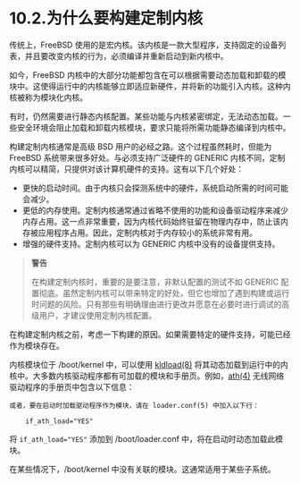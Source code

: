 # 10.2.为什么要构建定制内核

传统上，FreeBSD 使用的是宏内核。该内核是一款大型程序，支持固定的设备列表，并且要改变内核的行为，必须编译并重新启动到新内核中。

如今，FreeBSD 内核中的大部分功能都包含在可以根据需要动态加载和卸载的模块中。这使得运行中的内核能够立即适应新硬件，并将新的功能引入内核。这种内核被称为模块化内核。

有时，仍然需要进行静态内核配置。某些功能与内核紧密绑定，无法动态加载。一些安全环境会阻止加载和卸载内核模块，要求只能将所需功能静态编译到内核中。

构建定制内核通常是高级 BSD 用户的必经之路。这个过程虽然耗时，但能为 FreeBSD 系统带来很多好处。与必须支持广泛硬件的 GENERIC 内核不同，定制内核可以精简，只提供对该计算机硬件的支持。这有以下几个好处：

* 更快的启动时间。由于内核只会探测系统中的硬件，系统启动所需的时间可能会减少。
* 更低的内存使用。定制内核通常通过省略不使用的功能和设备驱动程序来减少内存占用。这一点非常重要，因为内核代码始终驻留在物理内存中，防止该内存被应用程序占用。因此，定制内核对于内存较小的系统非常有用。
* 增强的硬件支持。定制内核可以为 GENERIC 内核中没有的设备提供支持。

>**警告**
>
> 在构建定制内核时，重要的是要注意，非默认配置的测试不如 GENERIC 配置彻底。虽然定制内核可以带来特定的好处，但它也增加了遇到构建或运行时问题的风险。只有那些有明确理由进行更改并愿意在必要时进行调试的高级用户，才建议使用定制内核配置。 

在构建定制内核之前，考虑一下构建的原因。如果需要特定的硬件支持，可能已经作为模块存在。

内核模块位于 /boot/kernel 中，可以使用 [kldload(8)](https://man.freebsd.org/cgi/man.cgi?query=kldload&sektion=8&format=html) 将其动态加载到运行中的内核中。大多数内核驱动程序都有可加载的模块和手册页。例如，[ath(4)](https://man.freebsd.org/cgi/man.cgi?query=ath&sektion=4&format=html) 无线网络驱动程序的手册页中包含以下信息：

```
或者，要在启动时加载驱动程序作为模块，请在 loader.conf(5) 中加入以下行：

    if_ath_load="YES"
```

将 `if_ath_load="YES"` 添加到 /boot/loader.conf 中，将在启动时动态加载此模块。

在某些情况下，/boot/kernel 中没有关联的模块。这通常适用于某些子系统。
